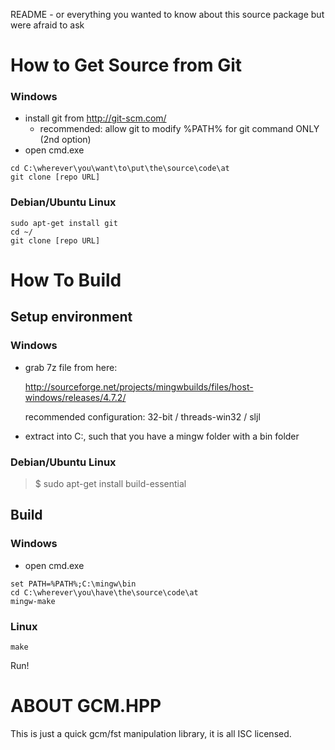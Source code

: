 README - or everything you wanted to know about this source package but were
afraid to ask

How to Get Source from Git
==========================
### Windows
*   install git from http://git-scm.com/
    * recommended: allow git to modify %PATH% for git command ONLY (2nd option)
*   open cmd.exe

```
cd C:\wherever\you\want\to\put\the\source\code\at
git clone [repo URL]
```

### Debian/Ubuntu Linux
```
sudo apt-get install git
cd ~/
git clone [repo URL]
```

How To Build
============
Setup environment
-----------------
### Windows
*   grab 7z file from here:

    http://sourceforge.net/projects/mingwbuilds/files/host-windows/releases/4.7.2/

    recommended configuration: 32-bit / threads-win32 / sljl

*   extract into C:\, such that you have a mingw folder with a bin folder

### Debian/Ubuntu Linux
>   $ sudo apt-get install build-essential

Build
-----
### Windows
*   open cmd.exe

```
set PATH=%PATH%;C:\mingw\bin
cd C:\wherever\you\have\the\source\code\at
mingw-make
```

### Linux
```
make
```

Run!


ABOUT GCM.HPP
=============
This is just a quick gcm/fst manipulation library, it is all ISC licensed.
